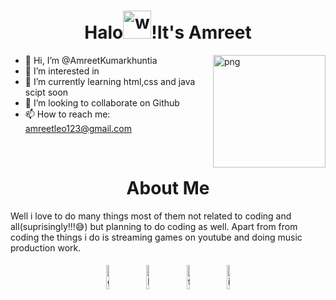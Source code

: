 <h1 align="center">Halo<img alt="wave" src="https://www.openpr.com/wiki/images/243-400x300_4829" width="45">!It's Amreet  </h1>

<img align="right" height="180px" alt="png" src="https://f8n-ipfs-production.imgix.net/QmdCMQFW4q9EqDFCk6Wr3CMF3LUrbsUMQkqatu3y2kKvMf/nft.jpg?fit=fill&q=100&w=2560" padding="5px" />

- 👋 Hi, I’m @AmreetKumarkhuntia
- 👀 I’m interested in 
- 🌱 I’m currently learning html,css and java scipt soon
- 💞️ I’m looking to collaborate on Github
- 📫 How to reach me: amreetleo123@gmail.com

</br>


<h1 align="center">About Me</h1>
<p>
	         Well i love to do many things most of them not related to coding and all(suprisingly!!!😅) but planning to do coding as well. Apart from from coding the things i do is streaming games on youtube and doing music production work. 

<p align="center" >
	<a href="https://github.com/Aniket762"><img alt="github" width="10%" style="padding:5px" src="https://img.icons8.com/clouds/100/000000/github.png"/></a>
	<a href="https://www.linkedin.com/in/amreet-khuntia-15193220b/"><img alt="linkedin" width="10%" style="padding:5px" src="https://img.icons8.com/clouds/100/000000/linkedin.png"/></a>
	<a href="https://www.facebook.com/amreetkumar.khuntis.1/"><img alt="facebook" width="10%" style="padding:5px" src="https://img.icons8.com/clouds/100/000000/facebook-new.png"/></a>
	<a href="https://www.instagram.com/akmaniac123/"><img alt="instagram" width="10%" style="padding:5px" src="https://img.icons8.com/clouds/100/000000/instagram.png"/></a>
	
</p>


<!---
AmreetKumarkhuntia/AmreetKumarkhuntia is a ✨ special ✨ repository because its `README.md` (this file) appears on your GitHub profile.
You can click the Preview link to take a look at your changes.
--->
